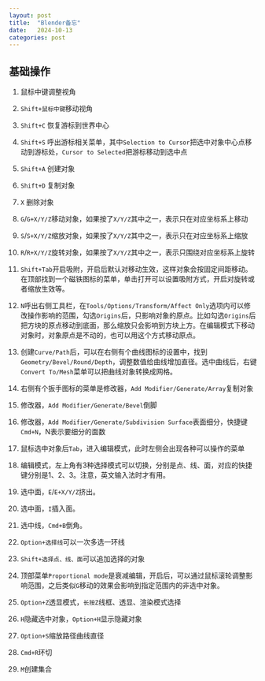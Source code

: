 ```yaml
---
layout: post
title:  "Blender备忘"
date:   2024-10-13
categories: post
---
```


## 基础操作

1. 鼠标中键调整视角

2. `Shift+鼠标中键`移动视角

3. `Shift+C` 恢复游标到世界中心

4. `Shift+S` 呼出游标相关菜单，其中`Selection to Cursor`把选中对象中心点移动到游标处，`Cursor to Selected`把游标移动到选中点

5. `Shift+A` 创建对象

6. `Shift+D` 复制对象

7. `X` 删除对象

8. `G`/`G+X/Y/Z`移动对象，如果按了`X/Y/Z`其中之一，表示只在对应坐标系上移动

9. `S`/`S+X/Y/Z`缩放对象，如果按了`X/Y/Z`其中之一，表示只在对应坐标系上缩放

10. `R`/`R+X/Y/Z`旋转对象，如果按了`X/Y/Z`其中之一，表示只围绕对应坐标系上旋转

11. `Shift+Tab`开启吸附，开启后默认对移动生效，这样对象会按固定间距移动。在顶部找到一个磁铁图标的菜单，单击打开可以设置吸附方式，开启对旋转或者缩放生效等。

12. `N`呼出右侧工具栏，在`Tools/Options/Transform/Affect Only`选项内可以修改操作影响的范围，勾选`Origins`后，只影响对象的原点。比如勾选`Origins`后把方块的原点移动到底面，那么缩放只会影响到方块上方。在编辑模式下移动对象时，对象原点是不动的，也可以用这个方式移动原点。

13. 创建`Curve/Path`后，可以在右侧有个曲线图标的设置中，找到`Geometry/Bevel/Round/Depth`，调整数值给曲线增加直径。选中曲线后，右键`Convert To/Mesh`菜单可以把曲线对象转换成网格。

14. 右侧有个扳手图标的菜单是修改器，`Add Modifier/Generate/Array`复制对象

15. 修改器，`Add Modifier/Generate/Bevel`倒脚

16. 修改器，`Add Modifier/Generate/Subdivision Surface`表面细分，快捷键`Cmd+N`，N表示要细分的面数

17. 鼠标选中对象后`Tab`，进入编辑模式，此时左侧会出现各种可以操作的菜单

18. 编辑模式，左上角有3种选择模式可以切换，分别是点、线、面，对应的快捷键分别是1、2、3。注意，英文输入法时才有用。

19. 选中面，`E`/`E+X/Y/Z`挤出。

20. 选中面，`I`插入面。

21. 选中线，`Cmd+B`倒角。

22. `Option+选择线`可以一次多选一环线

23. `Shift+选择点、线、面`可以追加选择的对象

24. 顶部菜单`Proportional mode`是衰减编辑，开启后，可以通过鼠标滚轮调整影响范围，之后类似`G`移动的效果会影响到指定范围内的非选中对象。

25. `Option+Z`透显模式，`长按Z`线框、透显、渲染模式选择

26. `H`隐藏选中对象，`Option+H`显示隐藏对象

27. `Option+S`缩放路径曲线直径

28. `Cmd+R`环切

29. `M`创建集合

